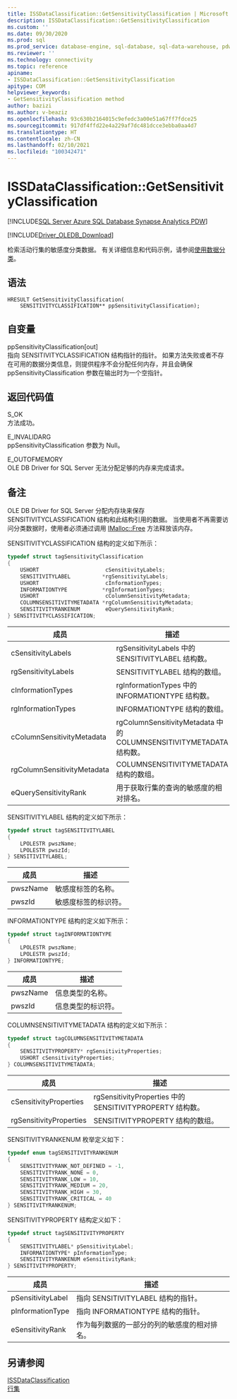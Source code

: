 ```yaml
---
title: ISSDataClassification::GetSensitivityClassification | Microsoft Docs
description: ISSDataClassification::GetSensitivityClassification
ms.custom: ''
ms.date: 09/30/2020
ms.prod: sql
ms.prod_service: database-engine, sql-database, sql-data-warehouse, pdw
ms.reviewer: ''
ms.technology: connectivity
ms.topic: reference
apiname:
- ISSDataClassification::GetSensitivityClassification
apitype: COM
helpviewer_keywords:
- GetSensitivityClassification method
author: bazizi
ms.author: v-beaziz
ms.openlocfilehash: 93c630b2164015c9efedc3a00e51a67ff7fdce25
ms.sourcegitcommit: 917df4ffd22e4a229af7dc481dcce3ebba0aa4d7
ms.translationtype: HT
ms.contentlocale: zh-CN
ms.lasthandoff: 02/10/2021
ms.locfileid: "100342471"
---
```

# <a name="issdataclassificationgetsensitivityclassification"></a>ISSDataClassification::GetSensitivityClassification
[!INCLUDE[SQL Server Azure SQL Database Synapse Analytics PDW](../../../includes/applies-to-version/sql-asdb-asa.md)]

[!INCLUDE[Driver_OLEDB_Download](../../../includes/driver_oledb_download.md)]

  检索活动行集的敏感度分类数据。 有关详细信息和代码示例，请参阅[使用数据分类](../features/using-data-classification.md)。  
  
## <a name="syntax"></a>语法  
  
```  
HRESULT GetSensitivityClassification(
    SENSITIVITYCLASSIFICATION** ppSensitivityClassification);
```  
  
## <a name="arguments"></a>自变量  
  ppSensitivityClassification[out]  
 指向 SENSITIVITYCLASSIFICATION 结构指针的指针。 如果方法失败或者不存在可用的数据分类信息，则提供程序不会分配任何内存，并且会确保 ppSensitivityClassification 参数在输出时为一个空指针。  
  
## <a name="return-code-values"></a>返回代码值  
 S_OK  
 方法成功。    
  
 E_INVALIDARG  
 ppSensitivityClassification 参数为 Null。  
  
 E_OUTOFMEMORY  
 OLE DB Driver for SQL Server 无法分配足够的内存来完成请求。  

  
## <a name="remarks"></a>备注  
OLE DB Driver for SQL Server 分配内存块来保存 SENSITIVITYCLASSIFICATION 结构和此结构引用的数据。 当使用者不再需要访问分类数据时，使用者必须通过调用 [IMalloc::Free](/windows/win32/api/objidl/nf-objidl-imalloc-free) 方法释放该内存。  
  
 SENSITIVITYCLASSIFICATION 结构的定义如下所示：
  
```cpp
typedef struct tagSensitivityClassification
{
    USHORT                     cSensitivityLabels;
    SENSITIVITYLABEL          *rgSensitivityLabels;
    USHORT                     cInformationTypes;
    INFORMATIONTYPE           *rgInformationTypes;
    USHORT                     cColumnSensitivityMetadata;
    COLUMNSENSITIVITYMETADATA *rgColumnSensitivityMetadata;
    SENSITIVITYRANKENUM        eQuerySensitivityRank;
} SENSITIVITYCLASSIFICATION;
```  

|成员|描述|  
|------------|-----------------|  
|cSensitivityLabels|rgSensitivityLabels 中的 SENSITIVITYLABEL 结构数。|  
|rgSensitivityLabels|SENSITIVITYLABEL 结构的数组。|  
|cInformationTypes|rgInformationTypes 中的 INFORMATIONTYPE 结构数。|  
|rgInformationTypes|INFORMATIONTYPE 结构的数组。|  
|cColumnSensitivityMetadata|rgColumnSensitivityMetadata 中的 COLUMNSENSITIVITYMETADATA 结构数。|  
|rgColumnSensitivityMetadata|COLUMNSENSITIVITYMETADATA 结构的数组。|  
|eQuerySensitivityRank|用于获取行集的查询的敏感度的相对排名。|  

SENSITIVITYLABEL 结构的定义如下所示：
```cpp
typedef struct tagSENSITIVITYLABEL
{
    LPOLESTR pwszName;
    LPOLESTR pwszId;
} SENSITIVITYLABEL;
```

|成员|描述|  
|------------|-----------------|  
|pwszName|敏感度标签的名称。|  
|pwszId|敏感度标签的标识符。|  

INFORMATIONTYPE 结构的定义如下所示：
```cpp
typedef struct tagINFORMATIONTYPE
{
    LPOLESTR pwszName;
    LPOLESTR pwszId;
} INFORMATIONTYPE;
```

|成员|描述|  
|------------|-----------------|  
|pwszName|信息类型的名称。|  
|pwszId|信息类型的标识符。|  

COLUMNSENSITIVITYMETADATA 结构的定义如下所示：
```cpp
typedef struct tagCOLUMNSENSITIVITYMETADATA
{
    SENSITIVITYPROPERTY* rgSensitivityProperties;
    USHORT cSensitivityProperties;
} COLUMNSENSITIVITYMETADATA;
```

|成员|描述|  
|------------|-----------------|  
|cSensitivityProperties|rgSensitivityProperties 中的 SENSITIVITYPROPERTY 结构数。|  
|rgSensitivityProperties|SENSITIVITYPROPERTY 结构的数组。|  

SENSITIVITYRANKENUM 枚举定义如下：
```cpp
typedef enum tagSENSITIVITYRANKENUM
{
    SENSITIVITYRANK_NOT_DEFINED = -1,
    SENSITIVITYRANK_NONE = 0,
    SENSITIVITYRANK_LOW = 10,
    SENSITIVITYRANK_MEDIUM = 20,
    SENSITIVITYRANK_HIGH = 30,
    SENSITIVITYRANK_CRITICAL = 40
} SENSITIVITYRANKENUM;
```

SENSITIVITYPROPERTY 结构定义如下：
```cpp
typedef struct tagSENSITIVITYPROPERTY
{
    SENSITIVITYLABEL* pSensitivityLabel;
    INFORMATIONTYPE* pInformationType;
    SENSITIVITYRANKENUM eSensitivityRank;
} SENSITIVITYPROPERTY;
```

|成员|描述|  
|------------|-----------------|  
|pSensitivityLabel|指向 SENSITIVITYLABEL 结构的指针。|  
|pInformationType|指向 INFORMATIONTYPE 结构的指针。|  
|eSensitivityRank|作为每列数据的一部分的列的敏感度的相对排名。|  

## <a name="see-also"></a>另请参阅  
 [ISSDataClassification](../../oledb/ole-db-interfaces/issdataclassification-ole-db.md)  
 [行集](../ole-db-rowsets/rowsets.md)  
